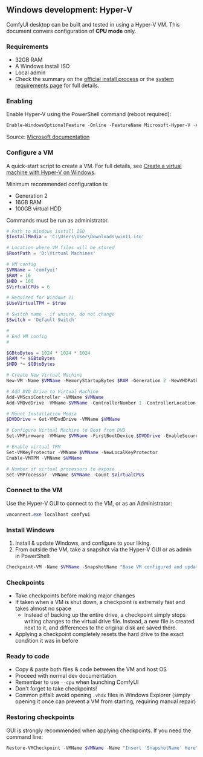 ## Windows development: Hyper-V

ComfyUI desktop can be built and tested in using a Hyper-V VM. This document convers configuration of **CPU mode** only.

### Requirements

- 32GB RAM
- A Windows install ISO
- Local admin
- Check the summary on the [official install process](https://learn.microsoft.com/virtualization/hyper-v-on-windows/quick-start/enable-hyper-v#check-requirements) or the [system requirements page](https://learn.microsoft.com/virtualization/hyper-v-on-windows/reference/hyper-v-requirements) for full details.

### Enabling

Enable Hyper-V using the PowerShell command (reboot required):

```ps1
Enable-WindowsOptionalFeature -Online -FeatureName Microsoft-Hyper-V -All
```

Source: [Microsoft documentation](https://learn.microsoft.com/en-us/virtualization/hyper-v-on-windows/quick-start/enable-hyper-v#enable-hyper-v-using-powershell)

### Configure a VM

A quick-start script to create a VM. For full details, see [Create a virtual machine with Hyper-V on Windows](https://learn.microsoft.com/en-us/virtualization/hyper-v-on-windows/quick-start/create-virtual-machine).

Minimum recommended configuration is:

- Generation 2
- 16GB RAM
- 100GB virtual HDD

Commands must be run as administrator.

```ps1
# Path to Windows install ISO
$InstallMedia = 'C:\Users\User\Downloads\win11.iso'

# Location where VM files will be stored
$RootPath = 'D:\Virtual Machines'

# VM config
$VMName = 'comfyui'
$RAM = 16
$HDD = 100
$VirtualCPUs = 6

# Required for Windows 11
$UseVirtualTPM = $true

# Switch name - if unsure, do not change
$Switch = 'Default Switch'

#
# End VM config
#

$GBtoBytes = 1024 * 1024 * 1024
$RAM *= $GBtoBytes
$HDD *= $GBtoBytes

# Create New Virtual Machine
New-VM -Name $VMName -MemoryStartupBytes $RAM -Generation 2 -NewVHDPath "$RootPath\$VMName\$VMName.vhdx" -NewVHDSizeBytes $HDD -Path "$RootPath\$VMName" -SwitchName $Switch

# Add DVD Drive to Virtual Machine
Add-VMScsiController -VMName $VMName
Add-VMDvdDrive -VMName $VMName -ControllerNumber 1 -ControllerLocation 0 -Path $InstallMedia

# Mount Installation Media
$DVDDrive = Get-VMDvdDrive -VMName $VMName

# Configure Virtual Machine to Boot from DVD
Set-VMFirmware -VMName $VMName -FirstBootDevice $DVDDrive -EnableSecureBoot On

# Enable virtual TPM
Set-VMKeyProtector -VMName $VMName -NewLocalKeyProtector
Enable-VMTPM -VMName $VMName

# Number of virtual processors to expose
Set-VMProcessor -VMName $VMName -Count $VirtualCPUs
```

### Connect to the VM

Use the Hyper-V GUI to connect to the VM, or as an Administrator:

```ps1
vmconnect.exe localhost comfyui
```

### Install Windows

1. Install & update Windows, and configure to your liking.
1. From outside the VM, take a snapshot via the Hyper-V GUI or as admin in PowerShell:

```ps1
Checkpoint-VM -Name $VMName -SnapshotName "Base VM configured and updated"
```

### Checkpoints

- Take checkpoints before making major changes
- If taken when a VM is shut down, a checkpoint is extremely fast and takes almost no space
  - Instead of backing up the entire drive, a checkpoint simply stops writing changes to the virtual drive file. Instead, a new file is created next to it, and differences to the original disk are saved there.
- Applying a checkpoint completely resets the hard drive to the exact condition it was in before

### Ready to code

- Copy & paste both files & code between the VM and host OS
- Proceed with normal dev documentation
- Remember to use `--cpu` when launching ComfyUI
- Don't forget to take checkpoints!
- Common pitfall: avoid opening `.vhdx` files in Windows Explorer (simply opening it once can prevent a VM from starting, requiring manual repair)

### Restoring checkpoints

GUI is strongly recommended when applying checkpoints. If you need the command line:

```ps1
Restore-VMCheckpoint -VMName $VMName -Name "Insert 'SnapshotName' Here"
```
